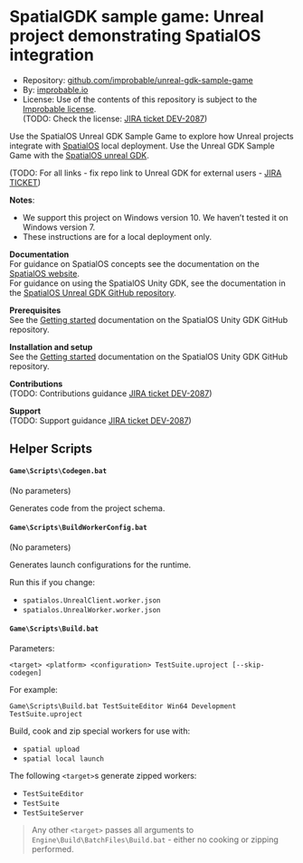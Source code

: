 # SpatialGDK sample game: Unreal project demonstrating SpatialOS integration

* Repository: [github.com/improbable/unreal-gdk-sample-game](https://github.com/improbable/unreal-gdk-sample-game)
* By: [improbable.io](https://improbable.io/)
* License: Use of the contents of this repository is subject to the [Improbable license](LICENSE.md). <br/>
(TODO: Check the license: [JIRA ticket DEV-2087](https://improbableio.atlassian.net/browse/DEV-2087))

Use the SpatialOS Unreal GDK Sample Game to explore how Unreal projects integrate with [SpatialOS](https://improbable.io/games) local deployment. Use the Unreal GDK Sample Game with the [SpatialOS unreal GDK](https://github.com/improbable/unreal-gdk/blob/master).

(TODO: For all links - fix repo link to Unreal GDK for external users - [JIRA TICKET](https://improbableio.atlassian.net/browse/UNR-304))

**Notes**:
* We support this project on Windows version 10. We haven’t tested it on Windows version 7.
* These instructions are for a local deployment only.

**Documentation** <br/>
For guidance on SpatialOS concepts see the documentation on the [SpatialOS website](https://docs.improbable.io/reference/13.0/shared/concepts/spatialos). <br/>
For guidance on using the SpatialOS Unity GDK, see the documentation in the  [SpatialOS Unreal GDK GitHub repository](https://github.com/improbable/unreal-gdk/blob/master/docs/start_here_table_of_contents.md).

**Prerequisites** <br/>
See the [Getting started](https://github.com/improbable/unreal-gdk/blob/master/docs/getting_started.md#prerequisites) documentation on the SpatialOS Unity GDK GitHub repository.

**Installation and setup** <br/>
See the [Getting started](https://github.com/improbable/unreal-gdk/blob/master/docs/getting_started.md#table-of-contents) documentation on the SpatialOS Unity GDK GitHub repository.

**Contributions** <br/>
(TODO: Contributions guidance [JIRA ticket DEV-2087](https://improbableio.atlassian.net/browse/DEV-2087))

**Support** <br/>
(TODO: Support guidance [JIRA ticket DEV-2087](https://improbableio.atlassian.net/browse/DEV-2087))

## Helper Scripts
#### `Game\Scripts\Codegen.bat`
(No parameters)

Generates code from the project schema.

#### `Game\Scripts\BuildWorkerConfig.bat`
(No parameters)

Generates launch configurations for the runtime.

Run this if you change:
* `spatialos.UnrealClient.worker.json`
* `spatialos.UnrealWorker.worker.json`

#### `Game\Scripts\Build.bat`
Parameters:

`<target> <platform> <configuration> TestSuite.uproject [--skip-codegen]`

For example:

`Game\Scripts\Build.bat TestSuiteEditor Win64 Development TestSuite.uproject`

Build, cook and zip special workers for use with:
* `spatial upload`
* `spatial local launch`

The following `<target>`s  generate zipped workers:
* `TestSuiteEditor`
* `TestSuite`
* `TestSuiteServer`

> Any other `<target>` passes all arguments  to `Engine\Build\BatchFiles\Build.bat` - either no cooking or zipping performed.



